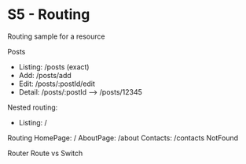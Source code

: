 # S5 - Routing

Routing sample for a resource

Posts

- Listing: /posts (exact)
- Add: /posts/add
- Edit: /posts/:postId/edit
- Detail: /posts/:postId --> /posts/12345






Nested routing: 

- Listing: /




Routing
HomePage: /
AboutPage: /about
Contacts: /contacts
NotFound



Router
Route vs Switch

